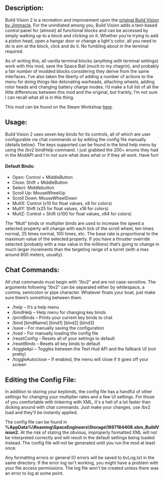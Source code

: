 ## Description:
Build Vision 2 is a recreation and improvement upon the [original Build Vision by Jimmacle](https://steamcommunity.com/sharedfiles/filedetails/?id=756792814). For the uninitiated among you, Build Vision adds a text-based control panel for (almost) all functional blocks and can be accessed by simply walking up to a block and clicking on it. Whether you’re trying to add a piston head, open a hangar door or change a light's color, all you need to do is aim at the block, click and do it. No fumbling about in the terminal required.

As of writing this, all vanilla terminal blocks (anything with terminal settings) work with this mod, save the Space Ball (much to my chagrin), and probably a fair number of modded blocks considering they derive from the same interfaces. I’ve also taken the liberty of adding a number of actions to the menu for doing things like detonating warheads, attaching wheels, adding rotor heads and changing battery charge modes. I’d make a full list of all the little differences between this mod and the original, but frankly, I’m not sure I can recall what all is in this thing.

This mod can be found on the Steam Workshop [here](https://steamcommunity.com/sharedfiles/filedetails/?id=1697184408).

## Usage:
Build Vision 2 uses seven key binds for its controls, all of which are user configurable via chat commands or by editing the config file manually (details below). The keys supported can be found in the bind help menu by using the /bv2 bindHelp command. I just grabbed the 200+ enums they had in the ModAPI and I'm not sure what does what or if they all work. Have fun!


#### Default Binds:
* Open: Control + MiddleButton
* Close: Shift + MiddleButton
* Select: Middlebutton
* Scroll Up: MouseWheelUp
* Scroll Down: MouseWheelDown
* MultX: Control (x10 for float values, x8 for colors)
* MultY: Shift (x25 for float values, x16 for colors)
* MultZ: Control + Shift (x100 for float values, x64 for colors)


The “Mult” binds or multiplier binds are used to increase the speed a selected property will change with each tick of the scroll wheel, ten times normal, 25 times normal, 100 times, etc. The base rate is proportional to the maximum value of the selected property. If you have a thruster override selected (probably with a max value in the millions) that’s going to change in much larger increments than the targeting range of a turret (with a max around 800 meters, usually).


## Chat Commands:
All chat commands must begin with “/bv2” and are not case-sensitive. The arguments following “/bv2” can be separated either by whitespace, a comma, semicolon or pipe character. Whatever floats your boat, just make sure there’s something between them.

* /help – It’s a help menu
* /bindHelp – Help menu for changing key binds
* /printBinds – Prints your current key binds to chat
* /bind [bindName] [bind1] [bind2] [bind3]
* /save – For manually saving the configuration
* /load – For manually loading the config file
* /resetConfig – Resets all of your settings to default
* /resetBinds – Resets all key binds to default
* /toggleApi – Toggles between the Text Hud API and the fallback UI (not pretty)
* /toggleAutoclose – If enabled, the menu will close if it goes off your screen


## Editing the Config File:
In addition to storing your keybinds, the config file has a handful of other settings for changing your multiplier rates and a few UI settings. For those of you comfortable with tinkering with XML, it's a hell of a lot faster than dicking around with chat commands. Just make your changes, use /bv2 load and they'll be instantly applied.

The config file can be found in **%AppData%\Roaming\SpaceEngineers\Storage\1697184408.sbm_BuildVision2.** At the risk of stating the obvious, improperly formatted XML will not be interpreted correctly and will result in the default settings being loaded instead. The config file will not be generated until you run the mod at least once.

Any formatting errors or general IO errors will be saved to bvLog.txt in the same directory. If the error log isn't working, you might have a problem with your file access permissions. The log file won't be created unless there was an error to log at some point.
